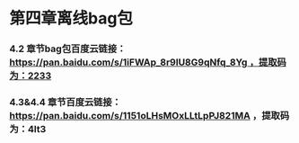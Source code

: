 # 第四章离线bag包

### 4.2 章节bag包百度云链接：https://pan.baidu.com/s/1iFWAp_8r9lU8G9qNfq_8Yg ，提取码为：2233

### 4.3&4.4 章节百度云链接：https://pan.baidu.com/s/1151oLHsMOxLLtLpPJ821MA ，提取码为：4lt3
